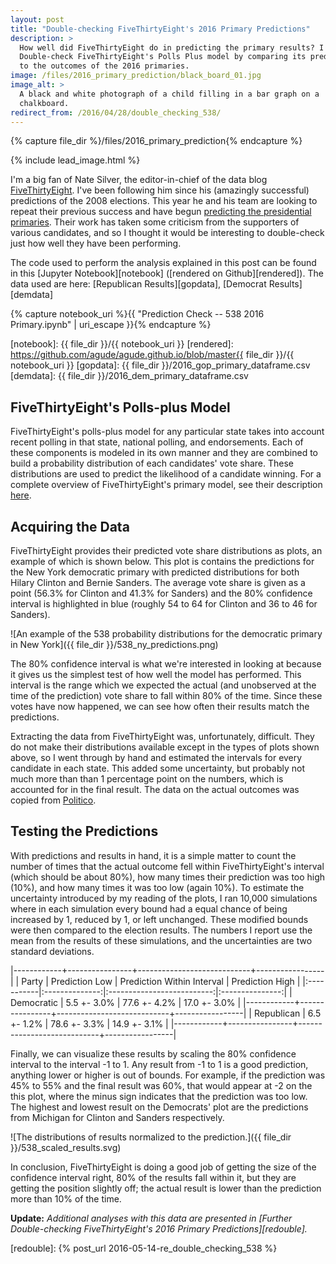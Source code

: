 ```yaml
---
layout: post
title: "Double-checking FiveThirtyEight's 2016 Primary Predictions"
description: >
  How well did FiveThirtyEight do in predicting the primary results? I
  Double-check FiveThirtyEight's Polls Plus model by comparing its predictions
  to the outcomes of the 2016 primaries.
image: /files/2016_primary_prediction/black_board_01.jpg
image_alt: >
  A black and white photograph of a child filling in a bar graph on a
  chalkboard.
redirect_from: /2016/04/28/double_checking_538/
---
```


{% capture file_dir %}/files/2016_primary_prediction{% endcapture %}

{% include lead_image.html %}

I'm a big fan of Nate Silver, the editor-in-chief of the data blog
[FiveThirtyEight][538]. I've been following him since his (amazingly
successful) predictions of the 2008 elections. This year he and his team are
looking to repeat their previous success and have begun [predicting the
presidential primaries][primary]. Their work has taken some criticism from the
supporters of various candidates, and so I thought it would be interesting to
double-check just how well they have been performing.

[538]: https://fivethirtyeight.com/
[primary]: http://projects.fivethirtyeight.com/election-2016/primary-forecast/

The code used to perform the analysis explained in this post can be found in
this [Jupyter Notebook][notebook] ([rendered on Github][rendered]). The data
used are here: [Republican Results][gopdata], [Democrat Results][demdata]

{% capture notebook_uri %}{{ "Prediction Check -- 538 2016 Primary.ipynb" | uri_escape }}{% endcapture %} 

[notebook]: {{ file_dir }}/{{ notebook_uri }}
[rendered]: https://github.com/agude/agude.github.io/blob/master{{ file_dir }}/{{ notebook_uri }}
[gopdata]: {{ file_dir }}/2016_gop_primary_dataframe.csv
[demdata]: {{ file_dir }}/2016_dem_primary_dataframe.csv

## FiveThirtyEight's Polls-plus Model

FiveThirtyEight's polls-plus model for any particular state takes into account
recent polling in that state, national polling, and endorsements. Each of
these components is modeled in its own manner and they are combined to build a
probability distribution of each candidates' vote share. These distributions
are used to predict the likelihood of a candidate winning. For a complete
overview of FiveThirtyEight's primary model, see their description
[here][description].

[description]: https://fivethirtyeight.com/features/how-we-are-forecasting-the-2016-presidential-primary-election/

## Acquiring the Data

FiveThirtyEight provides their predicted vote share distributions as plots, an
example of which is shown below. This plot is contains the predictions for the
New York democratic primary with predicted distributions for both Hilary
Clinton and Bernie Sanders. The average vote share is given as a point (56.3%
for Clinton and 41.3% for Sanders) and the 80% confidence interval is
highlighted in blue (roughly 54 to 64 for Clinton and 36 to 46 for Sanders).

![An example of the 538 probability distributions for the democratic primary
in New York]({{ file_dir }}/538_ny_predictions.png)

The 80% confidence interval is what we're interested in looking at because it
gives us the simplest test of how well the model has performed. This interval
is the range which we expected the actual (and unobserved
at the time of the prediction) vote share to fall within 80% of the time.
Since these votes have now happened, we can see how often their results match
the predictions.

Extracting the data from FiveThirtyEight was, unfortunately, difficult. They
do not make their distributions available except in the types of plots shown
above, so I went through by hand and estimated the intervals for every
candidate in each state. This added some uncertainty, but probably not much
more than than 1 percentage point on the numbers, which is accounted for in
the final result. The data on the actual outcomes was copied from
[Politico][politico].

[politico]: http://www.politico.com/2016-election/results/map/president

## Testing the Predictions

With predictions and results in hand, it is a simple matter to count the number
of times that the actual outcome fell within FiveThirtyEight's interval (which
should be about 80%), how many times their prediction was too high (10%), and
how many times it was too low (again 10%). To estimate the uncertainty
introduced by my reading of the plots, I ran 10,000 simulations where in each
simulation every bound had a equal chance of being increased by 1, reduced by
1, or left unchanged. These modified bounds were then compared to the election
results. The numbers I report use the mean from the results of these
simulations, and the uncertainties are two standard deviations.

|------------+----------------+----------------------------+-----------------|
| Party      | Prediction Low | Prediction Within Interval | Prediction High |
|:-----------|:--------------:|:--------------------------:|:---------------:|
| Democratic | 5.5 +- 3.0%    | 77.6 +- 4.2%               | 17.0 +- 3.0%    |
|------------+----------------+----------------------------+-----------------|
| Republican | 6.5 +- 1.2%    | 78.6 +- 3.3%               | 14.9 +- 3.1%    |
|------------+----------------+----------------------------+-----------------|

Finally, we can visualize these results by scaling the 80% confidence interval
to the interval -1 to 1. Any result from -1 to 1 is a good prediction,
anything lower or higher is out of bounds. For example, if the prediction was
45% to 55% and the final result was 60%, that would appear at -2 on the this
plot, where the minus sign indicates that the prediction was too low. The
highest and lowest result on the Democrats' plot are the predictions from
Michigan for Clinton and Sanders respectively.

![The distributions of results normalized to the prediction.]({{ file_dir
}}/538_scaled_results.svg)

In conclusion, FiveThirtyEight is doing a good job of getting the size of the
confidence interval right, 80% of the results fall within it, but they are
getting the position slightly off; the actual result is lower than the
prediction more than 10% of the time.

**Update:** _Additional analyses with this data are presented in [Further
Double-checking FiveThirtyEight's 2016 Primary Predictions][redouble]._

[redouble]: {% post_url 2016-05-14-re_double_checking_538 %}
